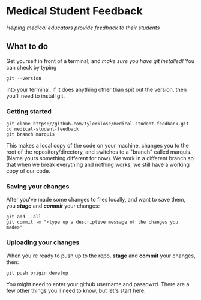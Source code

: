 # Medical Student Feedback
_Helping medical educators provide feedback to their students_ 

## What to do 

Get yourself in front of a terminal, and *make sure you have git installed!* You can check by typing 

    git --version 

into your terminal. If it does anything other than spit out the version, then you'll need to install git. 

### Getting started

    git clone https://github.com/tylerklose/medical-student-feedback.git
    cd medical-student-feedback
    git branch marquis 

This makes a local copy of the code on your machine, changes you to the root of the repository/directory, and switches to a "branch" called marquis. (Name yours something different for now). We work in a different branch so that when we break everything and nothing works, we still have a working copy of our code.

### Saving your changes 

After you've made some changes to files locally, and want to save them, you **_stage_** and _**commit**_ your changes:

    git add --all
    git commit -m "<type up a descriptive message of the changes you made>"

### Uploading your changes 

When you're ready to push up to the repo, **stage** and **commit** your changes, then:  

    git push origin develop
   
You might need to enter your github username and passowrd. There are a few other things you'll need to know, but let's start here. 




